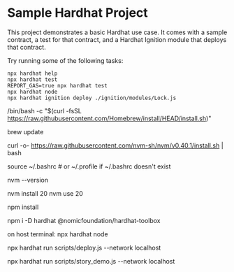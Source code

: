 # Sample Hardhat Project

This project demonstrates a basic Hardhat use case. It comes with a sample contract, a test for that contract, and a Hardhat Ignition module that deploys that contract.

Try running some of the following tasks:

```shell
npx hardhat help
npx hardhat test
REPORT_GAS=true npx hardhat test
npx hardhat node
npx hardhat ignition deploy ./ignition/modules/Lock.js
```
/bin/bash -c "$(curl -fsSL https://raw.githubusercontent.com/Homebrew/install/HEAD/install.sh)"

brew update

curl -o- https://raw.githubusercontent.com/nvm-sh/nvm/v0.40.1/install.sh | bash

source ~/.bashrc   # or ~/.profile if ~/.bashrc doesn't exist

nvm --version



nvm install 20
nvm use 20

npm install

npm i -D hardhat @nomicfoundation/hardhat-toolbox

on host terminal:
npx hardhat node

npx hardhat run scripts/deploy.js --network localhost

npx hardhat run scripts/story_demo.js --network localhost
